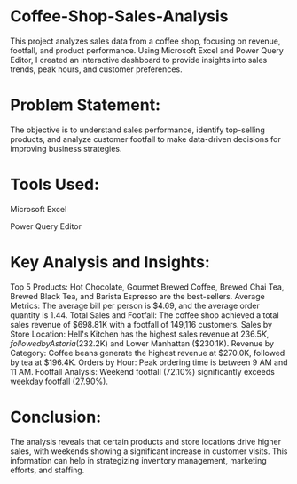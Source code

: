 # Coffee-Shop-Sales-Analysis

This project analyzes sales data from a coffee shop, focusing on revenue, footfall, and product performance. Using Microsoft Excel and Power Query Editor, I created an interactive dashboard to provide insights into sales trends, peak hours, and customer preferences.

# Problem Statement:

The objective is to understand sales performance, identify top-selling products, and analyze customer footfall to make data-driven decisions for improving business strategies.

# Tools Used:

Microsoft Excel

Power Query Editor

# Key Analysis and Insights:

Top 5 Products: Hot Chocolate, Gourmet Brewed Coffee, Brewed Chai Tea, Brewed Black Tea, and Barista Espresso are the best-sellers.
Average Metrics: The average bill per person is $4.69, and the average order quantity is 1.44.
Total Sales and Footfall: The coffee shop achieved a total sales revenue of $698.81K with a footfall of 149,116 customers.
Sales by Store Location: Hell's Kitchen has the highest sales revenue at $236.5K, followed by Astoria ($232.2K) and Lower Manhattan ($230.1K).
Revenue by Category: Coffee beans generate the highest revenue at $270.0K, followed by tea at $196.4K.
Orders by Hour: Peak ordering time is between 9 AM and 11 AM.
Footfall Analysis: Weekend footfall (72.10%) significantly exceeds weekday footfall (27.90%).

# Conclusion:

The analysis reveals that certain products and store locations drive higher sales, with weekends showing a significant increase in customer visits. This information can help in strategizing inventory management, marketing efforts, and staffing.
